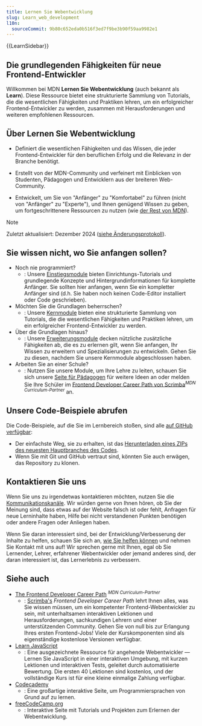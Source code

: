 ```yaml
---
title: Lernen Sie Webentwicklung
slug: Learn_web_development
l10n:
  sourceCommit: 9b80c652eda0b516f3ed7f9be3b90f59aa9982e1
---
```


{{LearnSidebar}}

## Die grundlegenden Fähigkeiten für neue Frontend-Entwickler

Willkommen bei MDN **Lernen Sie Webentwicklung** (auch bekannt als **Learn**). Diese Ressource bietet eine strukturierte Sammlung von Tutorials, die die wesentlichen Fähigkeiten und Praktiken lehren, um ein erfolgreicher Frontend-Entwickler zu werden, zusammen mit Herausforderungen und weiteren empfohlenen Ressourcen.

## Über Lernen Sie Webentwicklung

- Definiert die wesentlichen Fähigkeiten und das Wissen, die jeder Frontend-Entwickler für den beruflichen Erfolg und die Relevanz in der Branche benötigt.

- Erstellt von der MDN-Community und verfeinert mit Einblicken von Studenten, Pädagogen und Entwicklern aus der breiteren Web-Community.

- Entwickelt, um Sie von "Anfänger" zu "Komfortabel" zu führen (nicht von "Anfänger" zu "Experte"), und Ihnen genügend Wissen zu geben, um fortgeschrittenere Ressourcen zu nutzen (wie [der Rest von MDN](/en-US/)).

> [!NOTE]
> Zuletzt aktualisiert: Dezember 2024 ([siehe Änderungsprotokoll](/de/docs/Learn_web_development/Changelog)).

## Sie wissen nicht, wo Sie anfangen sollen?

- Noch nie programmiert?
  - : Unsere [Einstiegsmodule](/de/docs/Learn_web_development/Getting_started) bieten Einrichtungs-Tutorials und grundlegende Konzepte und Hintergrundinformationen für komplette Anfänger. Sie sollten hier anfangen, wenn Sie ein kompletter Anfänger sind (d.h. Sie haben noch keinen Code-Editor installiert oder Code geschrieben).
- Möchten Sie die Grundlagen beherrschen?
  - : Unsere [Kernmodule](/de/docs/Learn_web_development/Core) bieten eine strukturierte Sammlung von Tutorials, die die wesentlichen Fähigkeiten und Praktiken lehren, um ein erfolgreicher Frontend-Entwickler zu werden.
- Über die Grundlagen hinaus?
  - : Unsere [Erweiterungsmodule](/de/docs/Learn_web_development/Extensions) decken nützliche zusätzliche Fähigkeiten ab, die es zu erlernen gilt, wenn Sie anfangen, Ihr Wissen zu erweitern und Spezialisierungen zu entwickeln. Gehen Sie zu diesen, nachdem Sie unsere Kernmodule abgeschlossen haben.
- Arbeiten Sie an einer Schule?
  - : Nutzen Sie unsere Module, um Ihre Lehre zu leiten, schauen Sie sich unsere [Seite für Pädagogen](/de/docs/Learn_web_development/Educators) für weitere Ideen an oder melden Sie Ihre Schüler im [Frontend Developer Career Path von Scrimba](https://v2.scrimba.com/the-frontend-developer-career-path-c0j?via=mdn)<sup>_MDN Curriculum-Partner_</sup> an.

## Unsere Code-Beispiele abrufen

Die Code-Beispiele, auf die Sie im Lernbereich stoßen, sind alle [auf GitHub verfügbar](https://github.com/mdn/learning-area/):

- Der einfachste Weg, sie zu erhalten, ist das [Herunterladen eines ZIPs des neuesten Hauptbranches des Codes](https://codeload.github.com/mdn/learning-area/zip/main).
- Wenn Sie mit Git und GitHub vertraut sind, könnten Sie auch erwägen, das Repository zu klonen.

## Kontaktieren Sie uns

Wenn Sie uns zu irgendetwas kontaktieren möchten, nutzen Sie die [Kommunikationskanäle](/de/docs/MDN/Community/Communication_channels). Wir würden gerne von Ihnen hören, ob Sie der Meinung sind, dass etwas auf der Website falsch ist oder fehlt, Anfragen für neue Lerninhalte haben, Hilfe bei nicht verstandenen Punkten benötigen oder andere Fragen oder Anliegen haben.

Wenn Sie daran interessiert sind, bei der Entwicklung/Verbesserung der Inhalte zu helfen, schauen Sie sich an, [wie Sie helfen können](/de/docs/MDN/Community/Contributing) und nehmen Sie Kontakt mit uns auf! Wir sprechen gerne mit Ihnen, egal ob Sie Lernender, Lehrer, erfahrener Webentwickler oder jemand anderes sind, der daran interessiert ist, das Lernerlebnis zu verbessern.

## Siehe auch

- [The Frontend Developer Career Path](https://v2.scrimba.com/the-frontend-developer-career-path-c0j?via=mdn) <sup>_MDN Curriculum-Partner_</sup>
  - : [Scrimba's](https://scrimba.com?via=mdn) _Frontend Developer Career Path_ lehrt Ihnen alles, was Sie wissen müssen, um ein kompetenter Frontend-Webentwickler zu sein, mit unterhaltsamen interaktiven Lektionen und Herausforderungen, sachkundigen Lehrern und einer unterstützenden Community. Gehen Sie von null bis zur Erlangung Ihres ersten Frontend-Jobs! Viele der Kurskomponenten sind als eigenständige kostenlose Versionen verfügbar.
- [Learn JavaScript](https://learnjavascript.online/)
  - : Eine ausgezeichnete Ressource für angehende Webentwickler — Lernen Sie JavaScript in einer interaktiven Umgebung, mit kurzen Lektionen und interaktiven Tests, geleitet durch automatisierte Bewertung. Die ersten 40 Lektionen sind kostenlos, und der vollständige Kurs ist für eine kleine einmalige Zahlung verfügbar.
- [Codecademy](https://www.codecademy.com/)
  - : Eine großartige interaktive Seite, um Programmiersprachen von Grund auf zu lernen.
- [freeCodeCamp.org](https://www.freecodecamp.org/)
  - : Interaktive Seite mit Tutorials und Projekten zum Erlernen der Webentwicklung.
